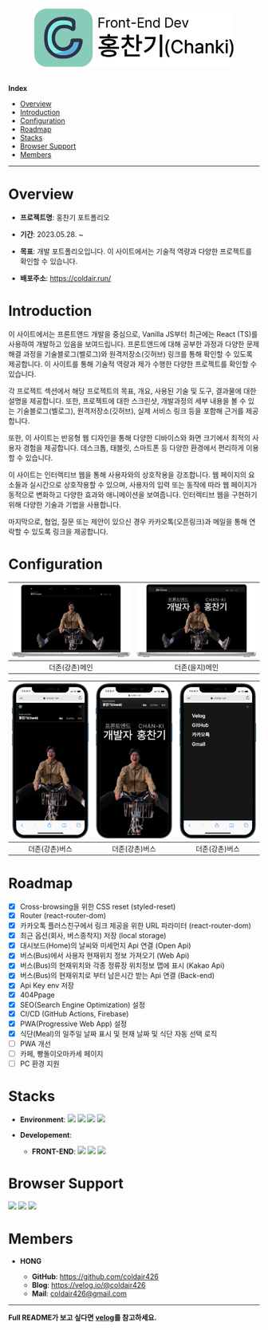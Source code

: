 <br/>
<div align = "center"><img src="./readmeImgs/logo.png" alt="logo" width="400px"></div>
<br/>
<!-- Index -->

**Index**

<ul>
    <li><a href="#overview">Overview</a></li>
    <li><a href="#introduction">Introduction</a></li>
    <li><a href="#configuration">Configuration</a></li>
    <li><a href="#roadmap">Roadmap</a></li>
    <li><a href="#stacks">Stacks</a></li>
   <li><a href="#browser-support">Browser Support</a></li>
   <li><a href="#members">Members</a></li>
</ul>

---

# Overview

- **프로젝트명**: 홍찬기 포트폴리오

- **기간**: 2023.05.28. ~

- **목표**: 개발 포트폴리오입니다. 이 사이트에서는 기술적 역량과 다양한 프로젝트를 확인할 수 있습니다.

- **배포주소**: https://coldair.run/

# Introduction

이 사이트에서는 프론트앤드 개발을 중심으로, Vanilla JS부터 최근에는 React (TS)를 사용하여 개발하고 있음을 보여드립니다. 프론트앤드에 대해 공부한 과정과 다양한 문제 해결 과정을 기술블로그(벨로그)와 원격저장소(깃허브) 링크를 통해 확인할 수 있도록 제공합니다.
이 사이트를 통해 기술적 역량과 제가 수행한 다양한 프로젝트를 확인할 수 있습니다.

각 프로젝트 섹션에서 해당 프로젝트의 목표, 개요, 사용된 기술 및 도구, 결과물에 대한 설명을 제공합니다. 또한, 프로젝트에 대한 스크린샷, 개발과정의 세부 내용을 볼 수 있는 기술블로그(벨로그), 원격저장소(깃허브), 실제 서비스 링크 등을 포함해 근거를 제공합니다.

또한, 이 사이트는 반응형 웹 디자인을 통해 다양한 디바이스와 화면 크기에서 최적의 사용자 경험을 제공합니다. 데스크톱, 태블릿, 스마트폰 등 다양한 환경에서 편리하게 이용할 수 있습니다.

이 사이트는 인터렉티브 웹을 통해 사용자와의 상호작용을 강조합니다. 웹 페이지의 요소들과 실시간으로 상호작용할 수 있으며, 사용자의 입력 또는 동작에 따라 웹 페이지가 동적으로 변화하고 다양한 효과와 애니메이션을 보여줍니다. 인터렉티브 웹을 구현하기 위해 다양한 기술과 기법을 사용합니다.

마지막으로, 협업, 질문 또는 제안이 있으신 경우 카카오톡(오픈링크)과 메일을 통해 연락할 수 있도록 링크을 제공합니다.

# Configuration

| <img src="./readmeImgs/desktop_main.webp" alt="데스크톱 메인"> | <img src="./readmeImgs/desktop_main_2.webp" alt="데스크톱 메인2"> |
| :------------------------------------------------------------: | :---------------------------------------------------------------: |
|                         더존(강촌)메인                         |                          더존(을지)메인                           |

| <img src="./readmeImgs/mobile_main.webp" alt="더존(강촌)버스"> | <img src="./readmeImgs/mobile_main_2.webp" alt="더존(강촌)버스"> | <img src="./readmeImgs/mobile_nav.webp" alt="더존(강촌)버스"> |
| :------------------------------------------------------------: | :--------------------------------------------------------------: | :-----------------------------------------------------------: |
|                         더존(강촌)버스                         |                          더존(강촌)버스                          |                        더존(강촌)버스                         |

# Roadmap

- [x] Cross-browsing을 위한 CSS reset (styled-reset)
- [x] Router (react-router-dom)
- [x] 카카오톡 플러스친구에서 링크 제공을 위한 URL 파라미터 (react-router-dom)
- [x] 최근 옵션(회사, 버스종착지) 저장 (local storage)
- [x] 대시보드(Home)의 날씨와 미세먼지 Api 연결 (Open Api)
- [x] 버스(Bus)에서 사용자 현재위치 정보 가져오기 (Web Api)
- [x] 버스(Bus)의 현재위치와 각종 정류장 위치정보 맵에 표시 (Kakao Api)
- [x] 버스(Bus)의 현재위치로 부터 남은시간 받는 Api 연결 (Back-end)
- [x] Api Key env 저장
- [x] 404Ppage
- [x] SEO(Search Engine Optimization) 설정
- [x] CI/CD (GitHub Actions, Firebase)
- [x] PWA(Progressive Web App) 설정
- [x] 식단(Meal)의 일주일 날짜 표시 및 현재 날짜 및 식단 자동 선택 로직
- [ ] PWA 개선
- [ ] 카페, 빵돌이오마카세 페이지
- [ ] PC 환경 지원

# Stacks

- **Environment**: <img src = "https://img.shields.io/badge/VSCode-007ACC?logo=visual studio code" > <img src = "https://img.shields.io/badge/Git-F05032?logo=git&logoColor=white" > <img src = "https://img.shields.io/badge/GitHub-181717?logo=github" > <img src = "https://img.shields.io/badge/Firebase-FFCA28?logo=Firebase&logoColor=white" >

- **Developement**:
  - **FRONT-END**: <img src = "https://img.shields.io/badge/React-61DAFB?logo=react&logoColor=white" > <img src = "https://img.shields.io/badge/TypeScript-3178C6?logo=TypeScript&logoColor=white" > <img src = "https://img.shields.io/badge/SASS-CC6699?logo=SASS&logoColor=white" >

# Browser Support

<img src = "https://img.shields.io/badge/AppleSafari-000000?logo=safari&logoColor=white" > <img src = "https://img.shields.io/badge/GoogleChrome-4285F4?logo=googlechrome&logoColor=white" > <img src = "https://img.shields.io/badge/MicrosoftEdge-0078D7?logo=microsoftedge&logoColor=white" >

# Members

- **HONG**

  - **GitHub**: https://github.com/coldair426
  - **Blog**: https://velog.io/@coldair426
  - **Mail**: coldair426@gmail.com

---

**Full README가 보고 싶다면 [velog](--)를 참고하세요.**

